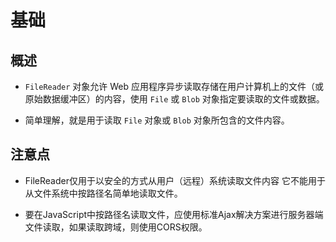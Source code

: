 # 基础

## 概述

*   `FileReader` 对象允许 Web 应用程序异步读取存储在用户计算机上的文件（或原始数据缓冲区）的内容，使用 `File` 或 `Blob` 对象指定要读取的文件或数据。

*   简单理解，就是用于读取 `File` 对象或 `Blob` 对象所包含的文件内容。

## 注意点

*   FileReader仅用于以安全的方式从用户（远程）系统读取文件内容 它不能用于从文件系统中按路径名简单地读取文件。

*   要在JavaScript中按路径名读取文件，应使用标准Ajax解决方案进行服务器端文件读取，如果读取跨域，则使用CORS权限。
